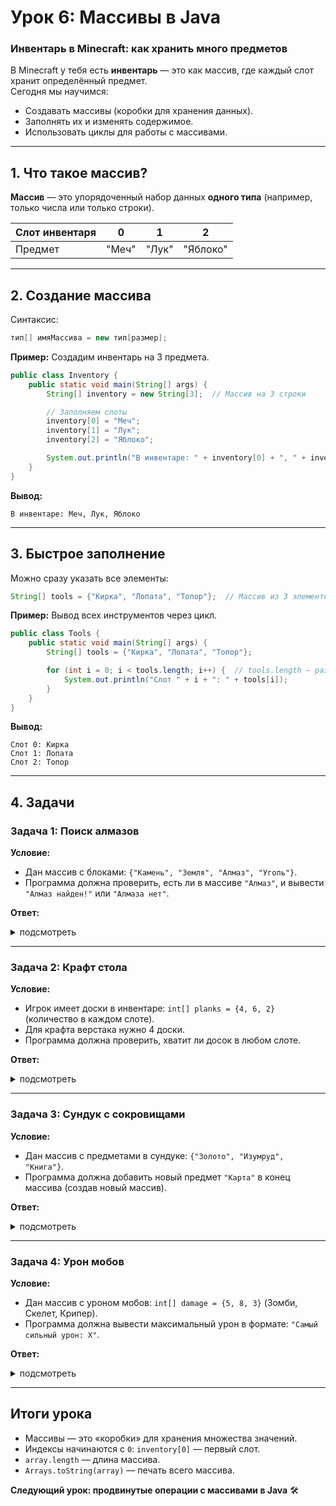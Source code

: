 # **Урок 6: Массивы в Java**  
### **Инвентарь в Minecraft: как хранить много предметов**  

В Minecraft у тебя есть **инвентарь** — это как массив, где каждый слот хранит определённый предмет.  
Сегодня мы научимся:  
- Создавать массивы (коробки для хранения данных).  
- Заполнять их и изменять содержимое.  
- Использовать циклы для работы с массивами.  

---

## **1. Что такое массив?**  
**Массив** — это упорядоченный набор данных **одного типа** (например, только числа или только строки).  

| Слот инвентаря | 0       | 1        | 2       |  
|----------------|---------|----------|---------|  
| Предмет        | "Меч"   | "Лук"    | "Яблоко"|  

---

## **2. Создание массива**  
Синтаксис:  
```java
тип[] имяМассива = new тип[размер];
```  

**Пример:** Создадим инвентарь на 3 предмета.  
```java
public class Inventory {
    public static void main(String[] args) {
        String[] inventory = new String[3];  // Массив на 3 строки

        // Заполняем слоты
        inventory[0] = "Меч";
        inventory[1] = "Лук";
        inventory[2] = "Яблоко";

        System.out.println("В инвентаре: " + inventory[0] + ", " + inventory[1] + ", " + inventory[2]);
    }
}
```  
**Вывод:**  
```
В инвентаре: Меч, Лук, Яблоко
```  

---

## **3. Быстрое заполнение**  
Можно сразу указать все элементы:  
```java
String[] tools = {"Кирка", "Лопата", "Топор"};  // Массив из 3 элементов
```  

**Пример:** Вывод всех инструментов через цикл.  
```java
public class Tools {
    public static void main(String[] args) {
        String[] tools = {"Кирка", "Лопата", "Топор"};

        for (int i = 0; i < tools.length; i++) {  // tools.length — размер массива
            System.out.println("Слот " + i + ": " + tools[i]);
        }
    }
}
```  
**Вывод:**  
```
Слот 0: Кирка  
Слот 1: Лопата  
Слот 2: Топор  
```  

---

## **4. Задачи**  

### **Задача 1: Поиск алмазов**  
**Условие:**  
- Дан массив с блоками: `{"Камень", "Земля", "Алмаз", "Уголь"}`.  
- Программа должна проверить, есть ли в массиве `"Алмаз"`, и вывести `"Алмаз найден!"` или `"Алмаза нет"`.  

**Ответ:**  
<details>
<summary>подсмотреть</summary>

```java
public class DiamondFinder {
    public static void main(String[] args) {
        String[] blocks = {"Камень", "Земля", "Алмаз", "Уголь"};
        boolean found = false;

        for (String block : blocks) {  // Цикл для каждого элемента
            if (block.equals("Алмаз")) {
                found = true;
                break;
            }
        }

        System.out.println(found ? "Алмаз найден!" : "Алмаза нет");
    }
}
```  
</details>

---

### **Задача 2: Крафт стола**  
**Условие:**  
- Игрок имеет доски в инвентаре: `int[] planks = {4, 6, 2}` (количество в каждом слоте).  
- Для крафта верстака нужно 4 доски.  
- Программа должна проверить, хватит ли досок в любом слоте.  

**Ответ:**  
<details>
<summary>подсмотреть</summary>

```java
public class CraftingTable {
    public static void main(String[] args) {
        int[] planks = {4, 6, 2};
        boolean canCraft = false;

        for (int count : planks) {
            if (count >= 4) {
                canCraft = true;
                break;
            }
        }

        System.out.println(canCraft ? "Можно скрафтить верстак!" : "Не хватает досок");
    }
}
```  
</details>

---

### **Задача 3: Сундук с сокровищами**  
**Условие:**  
- Дан массив с предметами в сундуке: `{"Золото", "Изумруд", "Книга"}`.  
- Программа должна добавить новый предмет `"Карта"` в конец массива (создав новый массив).  

**Ответ:**  
<details>
<summary>подсмотреть</summary>

```java
import java.util.Arrays;  // Для удобного вывода массива

public class TreasureChest {
    public static void main(String[] args) {
        String[] chest = {"Золото", "Изумруд", "Книга"};
        String[] newChest = Arrays.copyOf(chest, chest.length + 1);  // Копируем массив +1 слот
        newChest[newChest.length - 1] = "Карта";  // Добавляем в последний слот

        System.out.println("В сундуке: " + Arrays.toString(newChest));
    }
}
```  
</details>

---

### **Задача 4: Урон мобов**  
**Условие:**  
- Дан массив с уроном мобов: `int[] damage = {5, 8, 3}` (Зомби, Скелет, Крипер).  
- Программа должна вывести максимальный урон в формате: `"Самый сильный урон: X"`.  

**Ответ:**  
<details>
<summary>подсмотреть</summary>

```java
public class MobDamage {
    public static void main(String[] args) {
        int[] damage = {5, 8, 3};
        int max = damage[0];

        for (int d : damage) {
            if (d > max) max = d;
        }

        System.out.println("Самый сильный урон: " + max);
    }
}
```  
</details>

---

## **Итоги урока**  
- Массивы — это «коробки» для хранения множества значений.  
- Индексы начинаются с `0`: `inventory[0]` — первый слот.  
- `array.length` — длина массива.  
- `Arrays.toString(array)` — печать всего массива.  

**Следующий урок: продвинутые операции с массивами в Java** 🛠️